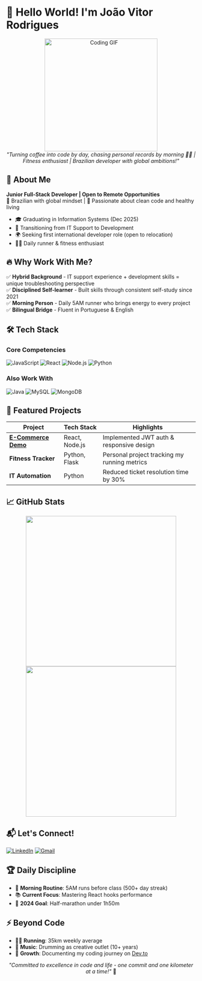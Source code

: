 # 👋 Hello World! I'm João Vitor Rodrigues 

<p align="center">
  <img src="https://media.giphy.com/media/L1R1tvI9svkIWwpVYr/giphy.gif" width="300" alt="Coding GIF">
  <br>
  <em>"Turning coffee into code by day, chasing personal records by morning 🏃‍♂️ | Fitness enthusiast | Brazilian developer with global ambitions!"</em>
</p>

## 🚀 About Me

**Junior Full-Stack Developer | Open to Remote Opportunities**  
📍 Brazilian with global mindset | 🌱 Passionate about clean code and healthy living  

- 🎓 Graduating in Information Systems (Dec 2025)
- 💼 Transitioning from IT Support to Development
- 🌍 Seeking first international developer role (open to relocation)
- 🏃‍♂️ Daily runner & fitness enthusiast

## 🔥 Why Work With Me?

✅ **Hybrid Background** - IT support experience + development skills = unique troubleshooting perspective  
✅ **Disciplined Self-learner** - Built skills through consistent self-study since 2021  
✅ **Morning Person** - Daily 5AM runner who brings energy to every project  
✅ **Bilingual Bridge** - Fluent in Portuguese & English

## 🛠️ Tech Stack

### **Core Competencies**
![JavaScript](https://img.shields.io/badge/-JavaScript-F7DF1E?logo=javascript&logoColor=black)
![React](https://img.shields.io/badge/-React-61DAFB?logo=react&logoColor=black)
![Node.js](https://img.shields.io/badge/-Node.js-339933?logo=nodedotjs&logoColor=white)
![Python](https://img.shields.io/badge/-Python-3776AB?logo=python&logoColor=white)

### **Also Work With**
![Java](https://img.shields.io/badge/-Java-007396?logo=java&logoColor=white)
![MySQL](https://img.shields.io/badge/-MySQL-4479A1?logo=mysql&logoColor=white)
![MongoDB](https://img.shields.io/badge/-MongoDB-47A248?logo=mongodb&logoColor=white)

## 🌟 Featured Projects

| Project | Tech Stack | Highlights |
|---------|------------|-------------|
| **[E-Commerce Demo](link)** | React, Node.js | Implemented JWT auth & responsive design |
| **Fitness Tracker** | Python, Flask | Personal project tracking my running metrics |
| **IT Automation** | Python | Reduced ticket resolution time by 30% |

## 📈 GitHub Stats

<p align="center">
  <img src="https://github-readme-stats.vercel.app/api?username=Jones0611&show_icons=true&theme=radical&hide_border=true" width="400">
  <img src="https://github-readme-streak-stats.herokuapp.com?user=Jones0611&theme=dark&hide_border=true" width="400">
</p>

## 📬 Let's Connect!

[![LinkedIn](https://img.shields.io/badge/-LinkedIn-0077B5?logo=linkedin&logoColor=white)](your-linkedin)
[![Gmail](https://img.shields.io/badge/-Email-D14836?logo=gmail&logoColor=white)](mailto:your-email)

## 🏆 Daily Discipline

- 🌅 **Morning Routine**: 5AM runs before class (500+ day streak)
- 📚 **Current Focus**: Mastering React hooks performance
- 🎯 **2024 Goal**: Half-marathon under 1h50m

## ⚡ Beyond Code

- 🏃‍♂️ **Running**: 35km weekly average
- 🥁 **Music**: Drumming as creative outlet (10+ years)
- 🌱 **Growth**: Documenting my coding journey on [Dev.to](link)

<p align="center">
  <em>"Committed to excellence in code and life - one commit and one kilometer at a time!"</em> 🚀
</p>
